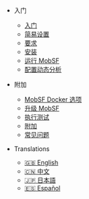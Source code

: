 <!-- _navbar.md -->
<!-- docs/_sidebar.md -->
* 入门
    * [入门](/zh-cn/)
    * [简易设置](/zh-cn/mobsf_docker.md)
    * [要求](/zh-cn/requirements.md)
    * [安装](/zh-cn/installation.md)
    * [运行 MobSF](/zh-cn/running.md)
    * [配置动态分析](/zh-cn/dynamic_analyzer.md)

* 附加
    * [MobSF Docker 选项](/zh-cn/docker.md)
    * [升级 MobSF](/zh-cn/updating.md)
    * [执行测试](/zh-cn/tests.md)
    * [附加](/zh-cn/extras.md)
    * [常见问题](/zh-cn/faq.md)

* Translations
  - [:uk: English](/)
  - [:cn: 中文](/zh-cn/)
  - [:jp: 日本語](/ja-jp/)
  - [:es: Español](/es/)
